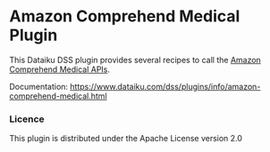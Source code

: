 # Amazon Comprehend Medical Plugin

This Dataiku DSS plugin provides several recipes to call the [Amazon Comprehend Medical APIs](https://aws.amazon.com/comprehend/medical/).

Documentation: https://www.dataiku.com/dss/plugins/info/amazon-comprehend-medical.html

### Licence
This plugin is distributed under the Apache License version 2.0
